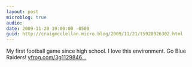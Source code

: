 ```yaml
---
layout: post
microblog: true
audio: 
date: 2009-11-20 19:00:00 -0500
guid: http://craigmcclellan.micro.blog/2009/11/21/t5928926302.html
---
```

My first football game since high school. I love this environment. Go Blue Raiders! [yfrog.com/3g1129846...](http://yfrog.com/3g11298461j)
